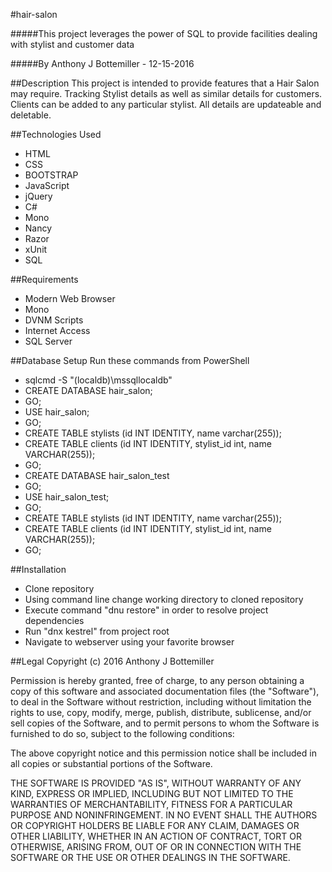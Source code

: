 #hair-salon

#####This project leverages the power of SQL to provide facilities dealing with stylist and customer data

#####By Anthony J Bottemiller - 12-15-2016

##Description
This project is intended to provide features that a Hair Salon may require.
Tracking Stylist details as well as similar details for customers.
Clients can be added to any particular stylist. All details are updateable
and deletable.

##Technologies Used
* HTML
* CSS
* BOOTSTRAP
* JavaScript
* jQuery
* C#
* Mono
* Nancy
* Razor
* xUnit
* SQL

##Requirements
* Modern Web Browser
* Mono
* DVNM Scripts
* Internet Access
* SQL Server

##Database Setup
Run these commands from PowerShell
* sqlcmd -S "(localdb)\mssqllocaldb"
* CREATE DATABASE hair_salon;
* GO;
* USE hair_salon;
* GO;
* CREATE TABLE stylists (id INT IDENTITY, name varchar(255));
* CREATE TABLE clients (id INT IDENTITY, stylist_id int, name VARCHAR(255));
* GO;
* CREATE DATABASE hair_salon_test
* GO;
* USE hair_salon_test;
* GO;
* CREATE TABLE stylists (id INT IDENTITY, name varchar(255));
* CREATE TABLE clients (id INT IDENTITY, stylist_id int, name VARCHAR(255));
* GO;

##Installation
* Clone repository
* Using command line change working directory to cloned repository
* Execute command "dnu restore" in order to resolve project dependencies
* Run "dnx kestrel" from project root
* Navigate to webserver using your favorite browser

##Legal
Copyright (c) 2016 Anthony J Bottemiller

Permission is hereby granted, free of charge, to any person obtaining a copy of this software and associated documentation files (the "Software"), to deal in the Software without restriction, including without limitation the rights to use, copy, modify, merge, publish, distribute, sublicense, and/or sell copies of the Software, and to permit persons to whom the Software is furnished to do so, subject to the following conditions:

The above copyright notice and this permission notice shall be included in all copies or substantial portions of the Software.

THE SOFTWARE IS PROVIDED "AS IS", WITHOUT WARRANTY OF ANY KIND, EXPRESS OR IMPLIED, INCLUDING BUT NOT LIMITED TO THE WARRANTIES OF MERCHANTABILITY, FITNESS FOR A PARTICULAR PURPOSE AND NONINFRINGEMENT. IN NO EVENT SHALL THE AUTHORS OR COPYRIGHT HOLDERS BE LIABLE FOR ANY CLAIM, DAMAGES OR OTHER LIABILITY, WHETHER IN AN ACTION OF CONTRACT, TORT OR OTHERWISE, ARISING FROM, OUT OF OR IN CONNECTION WITH THE SOFTWARE OR THE USE OR OTHER DEALINGS IN THE SOFTWARE.